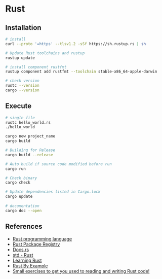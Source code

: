 # Rust

## Installation

```bash
# install
curl --proto '=https' --tlsv1.2 -sSf https://sh.rustup.rs | sh

# Update Rust toolchains and rustup
rustup update

# install component rustfmt
rustup component add rustfmt --toolchain stable-x86_64-apple-darwin

# check version
rustc --version
cargo --version
```

## Execute

```bash
# single file
rustc hello_world.rs
./hello_world

cargo new project_name
cargo build

# Building for Release
cargo build --release

# Auto build if source code modified before run
cargo run

# Check binary
cargo check

# Update dependencies listed in Cargo.lock
cargo update
    
# documentation
cargo doc --open
```

## References

- [Rust programming language](https://www.rust-lang.org/)
- [Rust Package Registry](https://crates.io/)
- [Docs.rs](https://docs.rs/)
- [std - Rust](https://doc.rust-lang.org/stable/std/)
- [Learning Rust](https://learning-rust.github.io/)
- [Rust By Example](https://doc.rust-lang.org/stable/rust-by-example/)
- [Small exercises to get you used to reading and writing Rust code!](https://github.com/rust-lang/rustlings)

